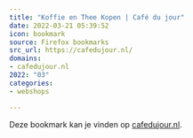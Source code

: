 ```yaml
---
title: "Koffie en Thee Kopen | Café du jour"
date: 2022-03-21 05:39:52
icon: bookmark
source: Firefox bookmarks
src_url: https://cafedujour.nl/
domains:
- cafedujour.nl
2022: "03"
categories:
- webshops

---
```

Deze bookmark kan je vinden op [cafedujour.nl](https://cafedujour.nl/).
